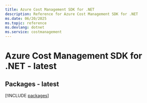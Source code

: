 ```yaml
---
title: Azure Cost Management SDK for .NET
description: Reference for Azure Cost Management SDK for .NET
ms.date: 06/20/2025
ms.topic: reference
ms.devlang: dotnet
ms.service: costmanagement
---
```

# Azure Cost Management SDK for .NET - latest
## Packages - latest
[!INCLUDE [packages](cost-management-index.md)]
